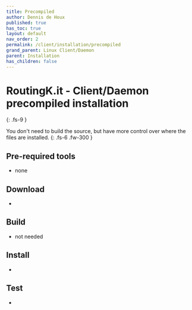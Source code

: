 ```yaml
---
title: Precompiled
author: Dennis de Houx
published: true
has_toc: true
layout: default
nav_order: 2
permalink: /client/installation/precompiled
grand_parent: Linux Client/Daemon
parent: Installation
has_children: false
---
```


# RoutingK.it - Client/Daemon precompiled installation

{: .fs-9 }

You don't need to build the source, but have more control over where the files are installed.
{: .fs-6 .fw-300 }

## Pre-required tools

- none

## Download

- <TODO>

## Build

- not needed

## Install

- <TODO>

## Test

- <TODO>
